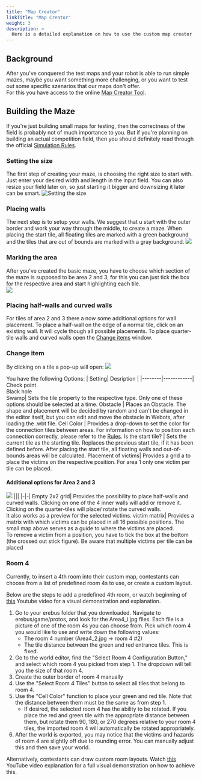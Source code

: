 ```yaml
---
title: "Map Creator"
linkTitle: "Map Creator"
weight: 3
description: >
  Here is a detailed explanation on how to use the custom map creator
---
```


## Background

After you've conquered the test maps and your robot is able to run simple mazes, maybe you want something more challenging, or you want to test out some specific szenarios that our maps don't offer.  
For this you have access to the online [Map Creator Tool](https://osaka.rcj.cloud/service/editor/simulation/2023).

## Building the Maze
If you're just building small maps for testing, then the correctness of the field is probably not of much importance to you. But if you're planning on building an actual competition field, then you should definitely read through the official [Simulation Rules](https://junior.robocup.org/wp-content/uploads/2023/02/RCJRescueSimulation2023RulesFinal.pdf).

### Setting the size
The first step of creating your maze, is choosing the right size to start with.  
Just enter your desired width and length in the input field.
You can also resize your field later on, so just starting it bigger and downsizing it later can be smart.
![Setting the size](setting-size.png)

### Placing walls
The next step is to setup your walls. We suggest that u start with the outer border and work your way through the middle, to create a maze. 
When placing the start tile, all floating tiles are marked with a green background and the tiles that are out of bounds are marked with a gray background.
![](placing-walls.png)


### Marking the area
After you've created the basic maze, you have to choose which section of the maze is supposed to be area 2 and 3, for this you can just tick the box for the respective area and start highlighting each tile.  
![](marked-areas.png)

### Placing half-walls and curved walls
For tiles of area 2 and 3 there a now some additional options for wall placement. To place a half-wall on the edge of a normal tile, click on an existing wall. It will cycle though all possible placements. To place quarter-tile walls and curved walls open the [Change items](#additional-options-for-area-2-and-3) window.


### Change item 

By clicking on a tile a pop-up will open:
![](change-item.png)

You have the following Options:
| Setting| Desription |
|--------|------------|
Check point<br>Black hole<br>Swamp| Sets the tile property to the respective type. Only one of these options should be selected at a time.
Obstacle | Places an Obstacle. The shape and placement will be decided by random and can't be changed in the editor itself, but you can edit and move the obstacle in Webots, after loading the .wbt file.
Cell Color | Provides a drop-down to set the color for the connection tiles between areas. For information on how to position each connection correctly, please refer to the [Rules](#building-the-maze).
Is the start tile? | Sets the current tile as the starting tile. Replaces the previous start tile, if it has been defined before. After placing the start tile, all floating walls and out-of-bounds areas will be calculated.
Placement of victims| Provides a grid a to place the victims on the respective position. For area 1 only one victim per tile can be placed.


#### Additional options for Area 2 and 3
![](inner-tile-walls.png)
|||
|-|-|
Empty 2x2 grid| Provides the possibility to place half-walls and curved walls. Clicking on one of the 4 inner  walls will add or remove it. Clicking on the quarter-tiles will place/ rotate the curved walls.<br>It also works as a preview for the selected victims.
victim matrix| Provides a matrix with which victims can be placed in all 16 possible positions. The small map above serves as a guide to where the victims are placed.<br>To remove a victim from a position, you have to tick the box at the bottom (the crossed out stick figure). Be aware that multiple victims per tile can be placed

### Room 4

Currently, to insert a 4th room into their custom map, contestants can choose from a list of predefined room 4s to use, or create a custom layout.

Below are the steps to add a predefined 4th room, or watch beginning of [this](https://youtu.be/AIDqrw8Zoqo) Youtube video for a visual demonstration and explanation.

1. Go to your erebus folder that you downloaded. Navigate to erebus/game/protos, and look for the Area4_i.jpg files. Each file 
is a picture of one of the room 4s you can choose from. Pick which room 4 you would like to use and write down the following values:
    * The room 4 number (Area4_2.jpg -> room 4 #2)
    * The tile distance between the green and red entrance tiles. This is fixed.
2. Go to the world editor, find the "Select Room 4 Configuration Button," and select which room 4 you picked from step 1. The dropdown will tell you the size of that room 4.
3. Create the outer border of room 4 manually
4. Use the "Select Room 4 Tiles" button to select all tiles that belong to room 4.
5. Use the "Cell Color" function to place your green and red tile. Note that the distance between them must be the same
as from step 1.
    * If desired, the selected room 4 has the ability to be rotated. If you place the red and green tile with the appropriate distance
between them, but rotate them 90, 180, or 270 degrees relative to your room 4 tiles, the imported room 4 will automatically be rotated appropriately.
6. After the world is exported, you may notice that the victims and hazards of room 4 are slightly off due to rounding error. You can
manually adjust this and then save your world.

Alternatively, contestants can draw custom room layouts. Watch [this](https://youtu.be/AIDqrw8Zoqo) YouTube video explanation for a full visual demonstration on how to achieve this.
